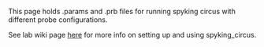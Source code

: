 This page holds .params and .prb files for running spyking circus with different probe configurations. 
  
See lab wiki page [here](https://github.com/diba-lab/ephys/wiki/Spike-Sorting#spyking-circus) for more info on setting up and using spyking_circus.

